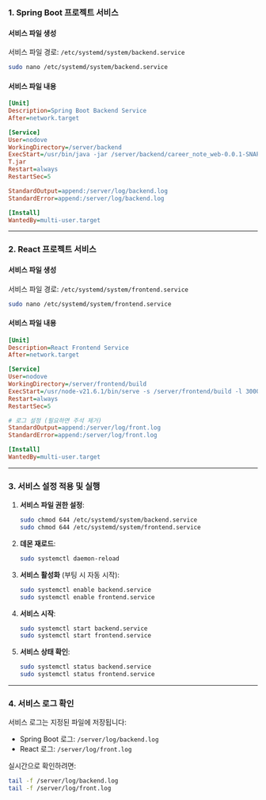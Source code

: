 ### **1. Spring Boot 프로젝트 서비스**

#### **서비스 파일 생성**
서비스 파일 경로: `/etc/systemd/system/backend.service`

```bash
sudo nano /etc/systemd/system/backend.service
```

#### **서비스 파일 내용**
```ini
[Unit]
Description=Spring Boot Backend Service
After=network.target

[Service]
User=nodove
WorkingDirectory=/server/backend
ExecStart=/usr/bin/java -jar /server/backend/career_note_web-0.0.1-SNAPSHO
T.jar
Restart=always
RestartSec=5

StandardOutput=append:/server/log/backend.log
StandardError=append:/server/log/backend.log

[Install]
WantedBy=multi-user.target
```

---

### **2. React 프로젝트 서비스**

#### **서비스 파일 생성**
서비스 파일 경로: `/etc/systemd/system/frontend.service`

```bash
sudo nano /etc/systemd/system/frontend.service
```

#### **서비스 파일 내용**
```ini
[Unit]
Description=React Frontend Service
After=network.target

[Service]
User=nodove
WorkingDirectory=/server/frontend/build
ExecStart=/usr/node-v21.6.1/bin/serve -s /server/frontend/build -l 3000
Restart=always
RestartSec=5

# 로그 설정 (필요하면 주석 제거)
StandardOutput=append:/server/log/front.log
StandardError=append:/server/log/front.log

[Install]
WantedBy=multi-user.target
```

---

### **3. 서비스 설정 적용 및 실행**

1. **서비스 파일 권한 설정**:
   ```bash
   sudo chmod 644 /etc/systemd/system/backend.service
   sudo chmod 644 /etc/systemd/system/frontend.service
   ```

2. **데몬 재로드**:
   ```bash
   sudo systemctl daemon-reload
   ```

3. **서비스 활성화** (부팅 시 자동 시작):
   ```bash
   sudo systemctl enable backend.service
   sudo systemctl enable frontend.service
   ```

4. **서비스 시작**:
   ```bash
   sudo systemctl start backend.service
   sudo systemctl start frontend.service
   ```

5. **서비스 상태 확인**:
   ```bash
   sudo systemctl status backend.service
   sudo systemctl status frontend.service
   ```

---

### **4. 서비스 로그 확인**
서비스 로그는 지정된 파일에 저장됩니다:
- Spring Boot 로그: `/server/log/backend.log`
- React 로그: `/server/log/front.log`

실시간으로 확인하려면:
```bash
tail -f /server/log/backend.log
tail -f /server/log/front.log
```
